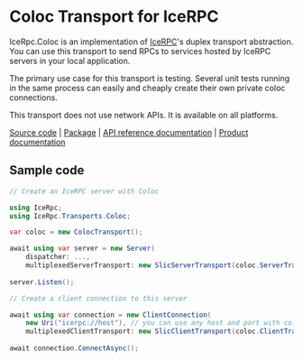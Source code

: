 # Coloc Transport for IceRPC

IceRpc.Coloc is an implementation of [IceRPC][icerpc]'s duplex transport abstraction. You can use this transport to send
RPCs to services hosted by IceRPC servers in your local application.

The primary use case for this transport is testing. Several unit tests running in the same process can easily and cheaply
create their own private coloc connections.

This transport does not use network APIs. It is available on all platforms.

[Source code][source] | [Package][package] | [API reference documentation][api] | [Product documentation][product]

## Sample code

```csharp
// Create an IceRPC server with Coloc

using IceRpc;
using IceRpc.Transports.Coloc;

var coloc = new ColocTransport();

await using var server = new Server(
    dispatcher: ...,
    multiplexedServerTransport: new SlicServerTransport(coloc.ServerTransport));
    
server.Listen();

// Create a client connection to this server

await using var connection = new ClientConnection(
    new Uri("icerpc://host"), // you can use any host and port with coloc
    multiplexedClientTransport: new SlicClientTransport(coloc.ClientTransport));
    
await connection.ConnectAsync();
```
[api]: https://api.testing.zeroc.com/csharp/api/IceRpc.Transports.Coloc.html
[icerpc]: https://www.nuget.org/packages/IceRpc
[package]: https://www.nuget.org/packages/IceRpc.Coloc
[product]: https://docs.testing.zeroc.com/docs/icerpc-core
[source]: https://github.com/icerpc/icerpc-csharp/tree/main/src/IceRpc.Coloc
